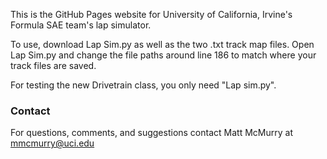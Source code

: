 This is the GitHub Pages website for University of California, Irvine's Formula SAE team's lap simulator. 
  
To use, download Lap Sim.py as well as the two .txt track map files. Open Lap Sim.py and change the file paths around line 186 to match where your track files are saved.

For testing the new Drivetrain class, you only need "Lap sim.py". 



### Contact

For questions, comments, and suggestions contact Matt McMurry at mmcmurry@uci.edu
